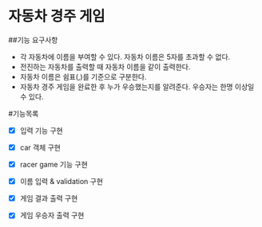 # 자동차 경주 게임
##기능 요구사항
* 각 자동차에 이름을 부여할 수 있다. 자동차 이름은 5자를 초과할 수 없다.
* 전진하는 자동차를 출력할 때 자동차 이름을 같이 출력한다.
* 자동차 이름은 쉼표(,)를 기준으로 구분한다.
* 자동차 경주 게임을 완료한 후 누가 우승했는지를 알려준다. 우승자는 한명 이상일 수 있다.

#기능목록
- [X] 입력 기능 구현
- [X] car 객체 구현
- [X] racer game 기능 구현
- [X] 이름 입력 & validation 구현
- [X] 게임 결과 출력 구현 
- [X] 게임 우승자 출력 구현


